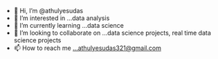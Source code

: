 - 👋 Hi, I’m @athulyesudas
- 👀 I’m interested in ...data analysis
- 🌱 I’m currently learning ...data science
- 💞️ I’m looking to collaborate on ...data science projects, real time data science projects
- 📫 How to reach me ...athulyesudas321@gmail.com

<!---
athulyesudas/athulyesudas is a ✨ special ✨ repository because its `README.md` (this file) appears on your GitHub profile.
You can click the Preview link to take a look at your changes.
--->



